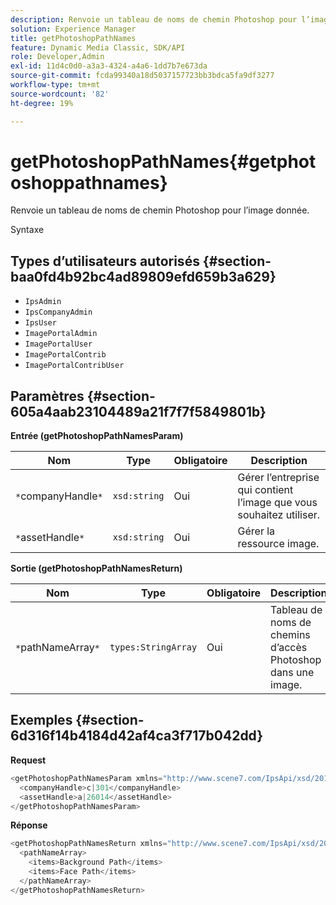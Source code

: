 ```yaml
---
description: Renvoie un tableau de noms de chemin Photoshop pour l’image donnée.
solution: Experience Manager
title: getPhotoshopPathNames
feature: Dynamic Media Classic, SDK/API
role: Developer,Admin
exl-id: 11d4c0d0-a3a3-4324-a4a6-1dd7b7e673da
source-git-commit: fcda99340a18d5037157723bb3bdca5fa9df3277
workflow-type: tm+mt
source-wordcount: '82'
ht-degree: 19%

---
```


# getPhotoshopPathNames{#getphotoshoppathnames}

Renvoie un tableau de noms de chemin Photoshop pour l’image donnée.

Syntaxe

## Types d’utilisateurs autorisés {#section-baa0fd4b92bc4ad89809efd659b3a629}

* `IpsAdmin`
* `IpsCompanyAdmin`
* `IpsUser`
* `ImagePortalAdmin`
* `ImagePortalUser`
* `ImagePortalContrib`
* `ImagePortalContribUser`

## Paramètres {#section-605a4aab23104489a21f7f7f5849801b}

**Entrée (getPhotoshopPathNamesParam)**

| Nom | Type | Obligatoire | Description |
|---|---|---|---|
| `*`companyHandle`*` | `xsd:string` | Oui | Gérer l’entreprise qui contient l’image que vous souhaitez utiliser. |
| `*`assetHandle`*` | `xsd:string` | Oui | Gérer la ressource image. |

**Sortie (getPhotoshopPathNamesReturn)**

| Nom | Type | Obligatoire | Description |
|---|---|---|---|
| `*`pathNameArray`*` | `types:StringArray` | Oui | Tableau de noms de chemins d’accès Photoshop dans une image. |

## Exemples {#section-6d316f14b4184d42af4ca3f717b042dd}

**Request**

```java
<getPhotoshopPathNamesParam xmlns="http://www.scene7.com/IpsApi/xsd/2012-07-31">
  <companyHandle>c|301</companyHandle>
  <assetHandle>a|26014</assetHandle>
</getPhotoshopPathNamesParam>
```

**Réponse**

```java
<getPhotoshopPathNamesReturn xmlns="http://www.scene7.com/IpsApi/xsd/2012-07-31">
  <pathNameArray>
    <items>Background Path</items>
    <items>Face Path</items>
  </pathNameArray>
</getPhotoshopPathNamesReturn>
```
